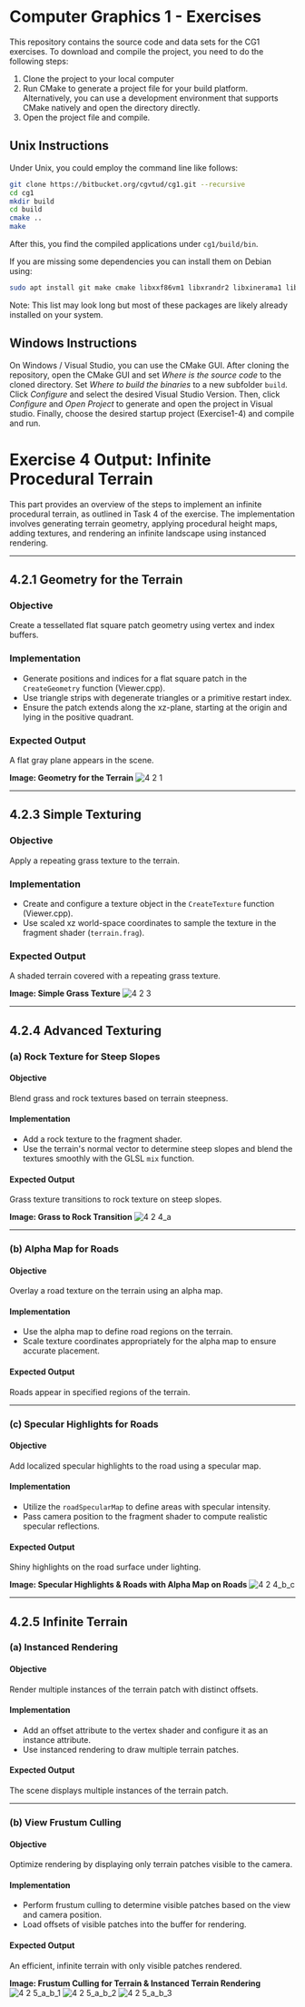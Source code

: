 # Computer Graphics 1 - Exercises

This repository contains the source code and data sets for the CG1 exercises. To download and compile the project, you need to do the following steps:

1. Clone the project to your local computer
2. Run CMake to generate a project file for your build platform. Alternatively, you can use a development environment that supports CMake natively and open the directory directly.
3. Open the project file and compile.

## Unix Instructions

Under Unix, you could employ the command line like follows:
```bash
git clone https://bitbucket.org/cgvtud/cg1.git --recursive
cd cg1
mkdir build
cd build
cmake ..
make
```

After this, you find the compiled applications under `cg1/build/bin`.

If you are missing some dependencies you can install them on Debian using:
```bash
sudo apt install git make cmake libxxf86vm1 libxrandr2 libxinerama1 libxcursor1 libx11-6 libc6 libstdc++6 libgcc-8-dev libxext6	libxrender1 libxfixes3 libxcb1 libxau6 libxdmcp6 libbsd0
```
Note: This list may look long but most of these packages are likely already installed on your system.

## Windows Instructions
	
On Windows / Visual Studio, you can use the CMake GUI. After cloning the repository, open the CMake GUI and set *Where is the source code* to the cloned directory.
Set *Where to build the binaries* to a new subfolder `build`.
Click *Configure* and select the desired Visual Studio Version. Then, click *Configure*  and *Open Project* to generate and open the project in Visual studio.
Finally, choose the desired startup project (Exercise1-4) and compile and run.

# Exercise 4 Output: Infinite Procedural Terrain

This part provides an overview of the steps to implement an infinite procedural terrain, as outlined in Task 4 of the exercise. The implementation involves generating terrain geometry, applying procedural height maps, adding textures, and rendering an infinite landscape using instanced rendering.

---

## 4.2.1 Geometry for the Terrain
### Objective
Create a tessellated flat square patch geometry using vertex and index buffers.

### Implementation
- Generate positions and indices for a flat square patch in the `CreateGeometry` function (Viewer.cpp).
- Use triangle strips with degenerate triangles or a primitive restart index.
- Ensure the patch extends along the xz-plane, starting at the origin and lying in the positive quadrant.

### Expected Output
A flat gray plane appears in the scene.

**Image: Geometry for the Terrain**
![4 2 1](https://github.com/user-attachments/assets/144539c9-2eb7-4ce7-a8b4-8ac69c94ec84)

---

## 4.2.3 Simple Texturing
### Objective
Apply a repeating grass texture to the terrain.

### Implementation
- Create and configure a texture object in the `CreateTexture` function (Viewer.cpp).
- Use scaled xz world-space coordinates to sample the texture in the fragment shader (`terrain.frag`).

### Expected Output
A shaded terrain covered with a repeating grass texture.

**Image: Simple Grass Texture**
![4 2 3](https://github.com/user-attachments/assets/cd6eefcc-9aed-4e41-b3f3-ecbec74ae671)

---

## 4.2.4 Advanced Texturing
### (a) Rock Texture for Steep Slopes
#### Objective
Blend grass and rock textures based on terrain steepness.

#### Implementation
- Add a rock texture to the fragment shader.
- Use the terrain's normal vector to determine steep slopes and blend the textures smoothly with the GLSL `mix` function.

#### Expected Output
Grass texture transitions to rock texture on steep slopes.

**Image: Grass to Rock Transition**
![4 2 4_a](https://github.com/user-attachments/assets/a91a3a7b-268f-4c6e-af00-904613b61004)

---

### (b) Alpha Map for Roads
#### Objective
Overlay a road texture on the terrain using an alpha map.

#### Implementation
- Use the alpha map to define road regions on the terrain.
- Scale texture coordinates appropriately for the alpha map to ensure accurate placement.

#### Expected Output
Roads appear in specified regions of the terrain.

---

### (c) Specular Highlights for Roads
#### Objective
Add localized specular highlights to the road using a specular map.

#### Implementation
- Utilize the `roadSpecularMap` to define areas with specular intensity.
- Pass camera position to the fragment shader to compute realistic specular reflections.

#### Expected Output
Shiny highlights on the road surface under lighting.

**Image: Specular Highlights & Roads with Alpha Map on Roads**
![4 2 4_b_c](https://github.com/user-attachments/assets/a3571842-7319-4ef4-a47f-95f2c464fea6)

---

## 4.2.5 Infinite Terrain
### (a) Instanced Rendering
#### Objective
Render multiple instances of the terrain patch with distinct offsets.

#### Implementation
- Add an offset attribute to the vertex shader and configure it as an instance attribute.
- Use instanced rendering to draw multiple terrain patches.

#### Expected Output
The scene displays multiple instances of the terrain patch.

---

### (b) View Frustum Culling
#### Objective
Optimize rendering by displaying only terrain patches visible to the camera.

#### Implementation
- Perform frustum culling to determine visible patches based on the view and camera position.
- Load offsets of visible patches into the buffer for rendering.

#### Expected Output
An efficient, infinite terrain with only visible patches rendered.

**Image: Frustum Culling for Terrain & Instanced Terrain Rendering**
![4 2 5_a_b_1](https://github.com/user-attachments/assets/01818a79-458e-4dfc-97bc-414d62dddf92)
![4 2 5_a_b_2](https://github.com/user-attachments/assets/99136afa-61c3-4a89-ba9b-35ca9d337d59)
![4 2 5_a_b_3](https://github.com/user-attachments/assets/619b22a2-676b-4562-b5c5-1b19aabef7eb)


